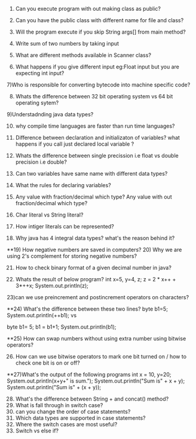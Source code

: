 1) Can you execute program with out making class as public?
2) Can you have the public class with different name for file and class?
3) Will the program execute if you skip  String args[] from main method?  

4) Write sum of two numbers by taking input 
5) What are different methods available in Scanner class?
6) What happens if you give different input eg:Float input but you are expecting int input?

7)Who is responsible for converting bytecode into machine specific code?

8) Whats the difference between 32 bit operating system vs 64 bit operating sytem? 

9)Understadnding java data types?

10) why compile time  languages are faster than run time languages?

11) Difference between declaration and initializaton of variables? what happens if you call just declared local variable ?

12) Whats the difference between single precission i.e float vs double precision i.e double? 

13) Can two variables have same name with different data types?
14) What the rules for declaring variables?

15) Any value with fraction/decimal which type?
Any value with out fraction/decimal which type?

16) Char literal vs String literal?
17) How intiger literals can be represented?

18) Why java has 4 integral data types? what's the reason behind it?

**19) How negative numbers are saved in computers?
20) Why we are using 2's complement for storing negative numbers?

21) How to check binary format of a given decimal number in java?

22) Whats the result of below program?
int x=5, y=4, z;
z = 2 * x++ + 3*++x;
System.out.println(z);

23)can we use preincrement and postincrement operators on characters?

**24) What's the difference between these two lines?
byte b1=5;
System.out.println(++b1);
  vs

byte b1= 5;
b1 = b1+1;
System.out.println(b1);

**25) How can swap numbers without using extra number using bitwise operators?

26) How can we use bitwise operators to mark one bit turned on / how to check one bit is on or off?

**27)What's the output of the following programs
int x = 10, y=20;
System.out.println(x+y+" is sum.");
System.out.println("Sum is" + x + y);
System.out.println("Sum is" + (x + y));

28) What's the difference between String + and concat() method?
29) What is fall through in switch case?
30) can you change the order of case statements?
31) Which data types are supported in case statements?
32) Where the switch cases are most useful?
33) Switch vs else if?
